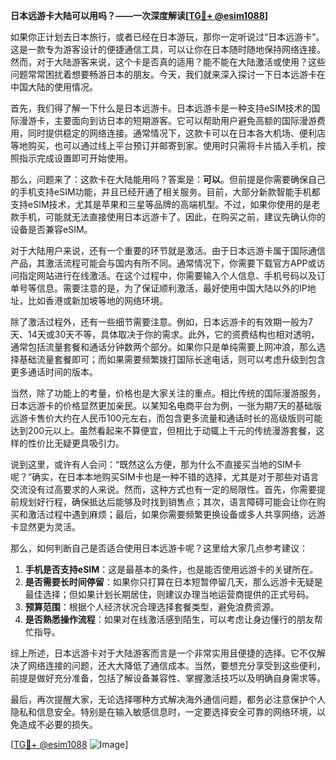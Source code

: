 **日本远游卡大陆可以用吗？——一次深度解读[[TG💪+ @esim1088](https://t.me/s/esim1088)]**

如果你正计划去日本旅行，或者已经在日本游玩，那你一定听说过“日本远游卡”。这是一款专为游客设计的便捷通信工具，可以让你在日本随时随地保持网络连接。然而，对于大陆游客来说，这个卡是否真的适用？能不能在大陆激活或使用？这些问题常常困扰着想要畅游日本的朋友。今天，我们就来深入探讨一下日本远游卡在中国大陆的使用情况。

首先，我们得了解一下什么是日本远游卡。日本远游卡是一种支持eSIM技术的国际漫游卡，主要面向到访日本的短期游客。它可以帮助用户避免高额的国际漫游费用，同时提供稳定的网络连接。通常情况下，这款卡可以在日本各大机场、便利店等地购买，也可以通过线上平台预订并邮寄到家。使用时只需将卡片插入手机，按照指示完成设置即可开始使用。

那么，问题来了：这款卡在大陆能用吗？答案是：**可以**。但前提是你需要确保自己的手机支持eSIM功能，并且已经开通了相关服务。目前，大部分新款智能手机都支持eSIM技术，尤其是苹果和三星等品牌的高端机型。不过，如果你使用的是老款手机，可能就无法直接使用日本远游卡了。因此，在购买之前，建议先确认你的设备是否兼容eSIM。

对于大陆用户来说，还有一个重要的环节就是激活。由于日本远游卡属于国际通信产品，其激活流程可能会与国内有所不同。通常情况下，你需要下载官方APP或访问指定网站进行在线激活。在这个过程中，你需要输入个人信息、手机号码以及订单号等信息。需要注意的是，为了保证顺利激活，最好使用中国大陆以外的IP地址，比如香港或新加坡等地的网络环境。

除了激活过程外，还有一些细节需要注意。例如，日本远游卡的有效期一般为7天、14天或30天不等，具体取决于你的需求。此外，它的资费结构也相对透明，通常包括流量套餐和通话分钟数两个部分。如果你只是单纯需要上网冲浪，那么选择基础流量套餐即可；而如果需要频繁拨打国际长途电话，则可以考虑升级到包含更多通话时间的版本。

当然，除了功能上的考量，价格也是大家关注的重点。相比传统的国际漫游服务，日本远游卡的价格显然更加亲民。以某知名电商平台为例，一张为期7天的基础版远游卡售价大约在人民币100元左右，而包含更多流量和通话时长的高级版则可能达到200元以上。虽然看起来不算便宜，但相比于动辄上千元的传统漫游套餐，这样的性价比无疑更具吸引力。

说到这里，或许有人会问：“既然这么方便，那为什么不直接买当地的SIM卡呢？”确实，在日本本地购买SIM卡也是一种不错的选择，尤其是对于那些对语言交流没有过高要求的人来说。然而，这种方式也有一定的局限性。首先，你需要提前规划好行程，确保抵达后能够及时找到销售点；其次，语言障碍可能会让你在购买和激活过程中遇到麻烦；最后，如果你需要频繁更换设备或多人共享网络，远游卡显然更为灵活。

那么，如何判断自己是否适合使用日本远游卡呢？这里给大家几点参考建议：

1. **手机是否支持eSIM**：这是最基本的条件，也是能否使用远游卡的关键所在。
2. **是否需要长时间停留**：如果你只打算在日本短暂停留几天，那么远游卡无疑是最佳选择；但如果计划长期居住，则建议办理当地运营商提供的正式号码。
3. **预算范围**：根据个人经济状况合理选择套餐类型，避免浪费资源。
4. **是否熟悉操作流程**：如果对在线激活感到陌生，可以考虑让身边懂行的朋友帮忙指导。

综上所述，日本远游卡对于大陆游客而言是一个非常实用且便捷的选择。它不仅解决了网络连接的问题，还大大降低了通信成本。当然，要想充分享受到这些便利，前提是做好充分准备，包括了解设备兼容性、掌握激活技巧以及明确自身需求等。

最后，再次提醒大家，无论选择哪种方式解决海外通信问题，都务必注意保护个人隐私和信息安全。特别是在输入敏感信息时，一定要选择安全可靠的网络环境，以免造成不必要的损失。

[[TG💪+ @esim1088](https://t.me/s/esim1088) ![Image](https://i.postimg.cc/4NQfJmqS/Snipaste-2025-05-13-00-14-12.png)]